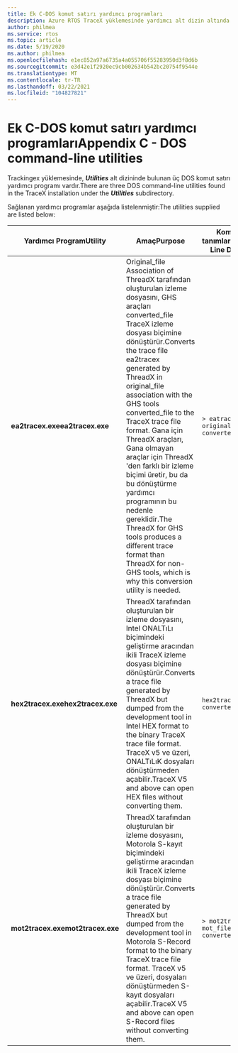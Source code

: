 ```yaml
---
title: Ek C-DOS komut satırı yardımcı programları
description: Azure RTOS TraceX yüklemesinde yardımcı alt dizin altında bulunan üç DOS komut satırı yardımcı programı vardır.
author: philmea
ms.service: rtos
ms.topic: article
ms.date: 5/19/2020
ms.author: philmea
ms.openlocfilehash: e1ec852a97a6735a4a055706f55283950d3f8d6b
ms.sourcegitcommit: e3d42e1f2920ec9cb002634b542bc20754f9544e
ms.translationtype: MT
ms.contentlocale: tr-TR
ms.lasthandoff: 03/22/2021
ms.locfileid: "104827821"
---
```

# <a name="appendix-c---dos-command-line-utilities"></a><span data-ttu-id="cde5d-103">Ek C-DOS komut satırı yardımcı programları</span><span class="sxs-lookup"><span data-stu-id="cde5d-103">Appendix C - DOS command-line utilities</span></span>

<span data-ttu-id="cde5d-104">Trackingex yüklemesinde, ***Utilities*** alt dizininde bulunan üç DOS komut satırı yardımcı programı vardır.</span><span class="sxs-lookup"><span data-stu-id="cde5d-104">There are three DOS command-line utilities found in the TraceX installation under the ***Utilities*** subdirectory.</span></span>

<span data-ttu-id="cde5d-105">Sağlanan yardımcı programlar aşağıda listelenmiştir:</span><span class="sxs-lookup"><span data-stu-id="cde5d-105">The utilities supplied are listed below:</span></span>

| <span data-ttu-id="cde5d-106">**Yardımcı Program**</span><span class="sxs-lookup"><span data-stu-id="cde5d-106">**Utility**</span></span>                              | <span data-ttu-id="cde5d-107">**Amaç**</span><span class="sxs-lookup"><span data-stu-id="cde5d-107">**Purpose**</span></span>                               | <span data-ttu-id="cde5d-108">**Komut satırı tanımları**</span><span class="sxs-lookup"><span data-stu-id="cde5d-108">**Command-Line Definitions**</span></span> |
| -------------------------------- | ----------------------------------------- | ---------------------------- |
| <span data-ttu-id="cde5d-109">**ea2tracex.exe**</span><span class="sxs-lookup"><span data-stu-id="cde5d-109">**ea2tracex.exe**</span></span>                | <span data-ttu-id="cde5d-110">Original_file Association of ThreadX tarafından oluşturulan izleme dosyasını, GHS araçları converted_file TraceX izleme dosyası biçimine dönüştürür.</span><span class="sxs-lookup"><span data-stu-id="cde5d-110">Converts the trace file ea2tracex generated by ThreadX in original_file association with the GHS tools converted_file to the TraceX trace file format.</span></span> <span data-ttu-id="cde5d-111">Gana için ThreadX araçları, Gana olmayan araçlar için ThreadX 'den farklı bir izleme biçimi üretir, bu da bu dönüştürme yardımcı programının bu nedenle gereklidir.</span><span class="sxs-lookup"><span data-stu-id="cde5d-111">The ThreadX for GHS tools produces a different trace format than ThreadX for non-GHS tools, which is why this conversion utility is needed.</span></span> | ``` > eatracex original_file converted_file <cr> ``` | 
<span data-ttu-id="cde5d-112">**hex2tracex.exe**</span><span class="sxs-lookup"><span data-stu-id="cde5d-112">**hex2tracex.exe**</span></span> | <span data-ttu-id="cde5d-113">ThreadX tarafından oluşturulan bir izleme dosyasını, Intel ONALTıLı biçimindeki geliştirme aracından ikili TraceX izleme dosyası biçimine dönüştürür.</span><span class="sxs-lookup"><span data-stu-id="cde5d-113">Converts a trace file generated by ThreadX but dumped from the development tool in Intel HEX format to the binary TraceX trace file format.</span></span> <span data-ttu-id="cde5d-114">TraceX v5 ve üzeri, ONALTıLıK dosyaları dönüştürmeden açabilir.</span><span class="sxs-lookup"><span data-stu-id="cde5d-114">TraceX V5 and above can open HEX files without converting them.</span></span> | ``` hex2tracex hex_file converted_file <cr> ``` | 
<span data-ttu-id="cde5d-115">**mot2tracex.exe**</span><span class="sxs-lookup"><span data-stu-id="cde5d-115">**mot2tracex.exe**</span></span> | <span data-ttu-id="cde5d-116">ThreadX tarafından oluşturulan bir izleme dosyasını, Motorola S-kayıt biçimindeki geliştirme aracından ikili TraceX izleme dosyası biçimine dönüştürür.</span><span class="sxs-lookup"><span data-stu-id="cde5d-116">Converts a trace file generated by ThreadX but dumped from the development tool in  Motorola S-Record format to the binary TraceX trace file format.</span></span> <span data-ttu-id="cde5d-117">TraceX v5 ve üzeri, dosyaları dönüştürmeden S-kayıt dosyaları açabilir.</span><span class="sxs-lookup"><span data-stu-id="cde5d-117">TraceX V5 and above can open S-Record files without converting them.</span></span> | ``` > mot2tracex mot_file converted_file <cr> ```|
